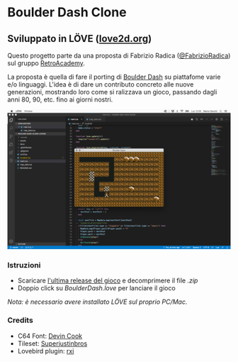 # Boulder Dash Clone

## Sviluppato in LÖVE ([love2d.org](https://love2d.org/))

Questo progetto parte da una proposta di Fabrizio Radica ([@FabrizioRadica](https://github.com/FabrizioRadica)) sul gruppo [RetroAcademy](https://www.facebook.com/groups/retroacademy/).

La proposta è quella di fare il porting di [Boulder Dash](https://it.wikipedia.org/wiki/Boulder_Dash) su piattafome varie e/o linguaggi.
L'idea è di dare un contributo concreto alle nuove generazioni, mostrando loro come si ralizzava un gioco, passando dagli anni 80, 90, etc. fino ai giorni nostri.

![Work in Progress](https://github.com/marcosecchi/boulder-dash-clone-love2d/blob/master/docs/images/wip_01.png)

### Istruzioni

* Scaricare [l'ultima release del gioco](https://github.com/marcosecchi/boulder-dash-clone-love2d/releases) e decomprimere il file _.zip_
* Doppio click su _BoulderDash.love_ per lanciare il gioco

_Nota: è necessario avere installato LÖVE sul proprio PC/Mac._

### Credits

* C64 Font: [Devin Cook](https://www.dafont.com/commodore-64-pixelized.font)
* Tileset: [Superjustinbros](https://www.spriters-resource.com/commodore_64/boulderdash/sheet/74444/)
* Lovebird plugin: [rxi](https://github.com/rxi/lovebird)
